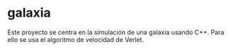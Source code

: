 # galaxia

Este proyecto se centra en la simulación de una galaxia usando C++.
Para ello se usa el algoritmo de velocidad de Verlet.
